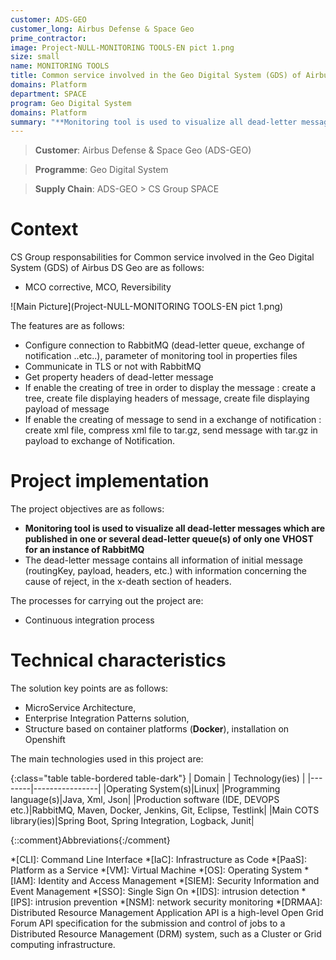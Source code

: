```yaml
---
customer: ADS-GEO
customer_long: Airbus Defense & Space Geo
prime_contractor: 
image: Project-NULL-MONITORING TOOLS-EN pict 1.png
size: small
name: MONITORING TOOLS
title: Common service involved in the Geo Digital System (GDS) of Airbus DS Geo
domains: Platform
department: SPACE
program: Geo Digital System
domains: Platform
summary: "**Monitoring tool is used to visualize all dead-letter messages which are published in one or several dead-letter queue(s) of only one VHOST for an instance of RabbitMQ**. The dead-letter message contains all information of initial message (routingKey, payload, headers, etc.) with information concerning the cause of reject, in the x-death section of headers."
---
```


> __Customer__\: Airbus Defense & Space Geo (ADS-GEO)

> __Programme__\: Geo Digital System

> __Supply Chain__\: ADS-GEO >  CS Group SPACE


# Context


CS Group responsabilities for Common service involved in the Geo Digital System (GDS) of Airbus DS Geo are as follows:
* MCO corrective, MCO, Reversibility

![Main Picture](Project-NULL-MONITORING TOOLS-EN pict 1.png)

The features are as follows:
* Configure connection to RabbitMQ (dead-letter queue, exchange of notification ..etc..), parameter of monitoring tool in properties files
* Communicate in TLS or not with RabbitMQ
* Get property headers of dead-letter message
* If enable the creating of tree in order to display the message : create a tree, create file displaying headers of message, create file displaying payload of message
* If enable the creating of message to send in a exchange of notification : create xml file, compress xml file to tar.gz, send message with tar.gz in payload to exchange of Notification.

# Project implementation

The project objectives are as follows:
* **Monitoring tool is used to visualize all dead-letter messages which are published in one or several dead-letter queue(s) of only one VHOST for an instance of RabbitMQ**
* The dead-letter message contains all information of initial message (routingKey, payload, headers, etc.) with information concerning the cause of reject, in the x-death section of headers.

The processes for carrying out the project are:
* Continuous integration process

# Technical characteristics

The solution key points are as follows:
* MicroService Architecture,
* Enterprise Integration Patterns solution,  
* Structure based on container platforms (**Docker**), installation on Openshift



The main technologies used in this project are:

{:class="table table-bordered table-dark"}
| Domain | Technology(ies) |
|--------|----------------|
|Operating System(s)|Linux|
|Programming language(s)|Java, Xml, Json|
|Production software (IDE, DEVOPS etc.)|RabbitMQ, Maven, Docker, Jenkins, Git, Eclipse, Testlink|
|Main COTS library(ies)|Spring Boot, Spring Integration, Logback, Junit|



{::comment}Abbreviations{:/comment}

*[CLI]: Command Line Interface
*[IaC]: Infrastructure as Code
*[PaaS]: Platform as a Service
*[VM]: Virtual Machine
*[OS]: Operating System
*[IAM]: Identity and Access Management
*[SIEM]: Security Information and Event Management
*[SSO]: Single Sign On
*[IDS]: intrusion detection
*[IPS]: intrusion prevention
*[NSM]: network security monitoring
*[DRMAA]: Distributed Resource Management Application API is a high-level Open Grid Forum API specification for the submission and control of jobs to a Distributed Resource Management (DRM) system, such as a Cluster or Grid computing infrastructure.
